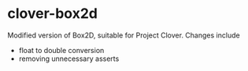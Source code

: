 clover-box2d
============

Modified version of Box2D, suitable for Project Clover. Changes include

* float to double conversion
* removing unnecessary asserts
